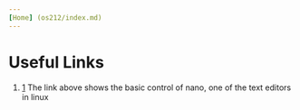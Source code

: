 ```yaml
---
[Home] (os212/index.md)
---
```



# Useful Links
1. [1](https://www.youtube.com/watch?v=Jf0ZJZJ8jlI&ab_channel=SavvyNik)
The link above shows the basic control of nano, one of the text editors in linux
